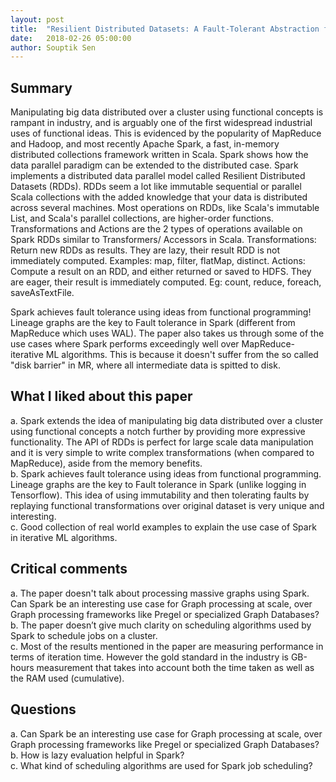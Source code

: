 ```yaml
---
layout: post
title:  "Resilient Distributed Datasets: A Fault-Tolerant Abstraction for In-Memory Cluster Computing: Review"
date:   2018-02-26 05:00:00
author: Souptik Sen
---
```


## Summary
<p>
Manipulating big data distributed over a cluster using functional concepts is rampant in industry, and is arguably one of the first widespread industrial uses of functional ideas. This is evidenced by the popularity of MapReduce and Hadoop, and most recently Apache Spark, a fast, in-memory distributed collections framework written in Scala. Spark shows how the data parallel paradigm can be extended to the distributed case. Spark implements a distributed data parallel model called Resilient Distributed Datasets (RDDs). RDDs seem a lot like immutable sequential or parallel Scala collections with the added knowledge that your data is distributed across several machines. Most operations on RDDs, like Scala's immutable List, and Scala's parallel collections, are higher-order functions. Transformations and Actions are the 2 types of operations available on Spark RDDs similar to Transformers/ Accessors in Scala. Transformations: Return new RDDs as results. They are lazy, their result RDD is not immediately computed. Examples: map, filter, flatMap, distinct. Actions: Compute a result on an RDD, and either returned or saved to HDFS. They are eager, their result is immediately computed. Eg: count, reduce, foreach, saveAsTextFile.
</p>
<p>
Spark achieves fault tolerance using ideas from functional programming! Lineage graphs are the key to Fault tolerance in Spark (different from MapReduce which uses WAL). The paper also takes us through some of the use cases where Spark performs exceedingly well over MapReduce- iterative ML algorithms. This is because it doesn't suffer from the so called "disk barrier" in MR, where all intermediate data is spitted to disk.
</p>


## What I liked about this paper
<p>
a.  Spark extends the idea of manipulating big data distributed over a cluster using functional concepts a notch further by providing more expressive functionality. The API of RDDs is perfect for large scale data manipulation and it is very simple to write complex transformations (when compared to MapReduce), aside from the memory benefits.<br>
b.  Spark achieves fault tolerance using ideas from functional programming. Lineage graphs are the key to Fault tolerance in Spark (unlike logging in Tensorflow). This idea of using immutability and then tolerating faults by replaying functional transformations over original dataset is very unique and interesting.<br>
c.  Good collection of real world examples to explain the use case of Spark in iterative ML algorithms. 

</p>

## Critical comments
<p>
a.  The paper doesn't talk about processing massive graphs using Spark. Can Spark be an interesting use case for Graph processing at scale, over Graph processing frameworks like Pregel or specialized Graph Databases?<br>
b.  The paper doesn’t give much clarity on scheduling algorithms used by Spark to schedule jobs on a cluster.<br>
c.  Most of the results mentioned in the paper are measuring performance in terms of iteration time. However the gold standard in the industry is GB-hours measurement that takes into account both the time taken as well as the RAM used (cumulative).
</p>


## Questions
<p>
a.  Can Spark be an interesting use case for Graph processing at scale, over Graph processing frameworks like Pregel or specialized Graph Databases?<br>
b.  How is lazy evaluation helpful in Spark?<br>
c.  What kind of scheduling algorithms are used for Spark job scheduling?
</p>
